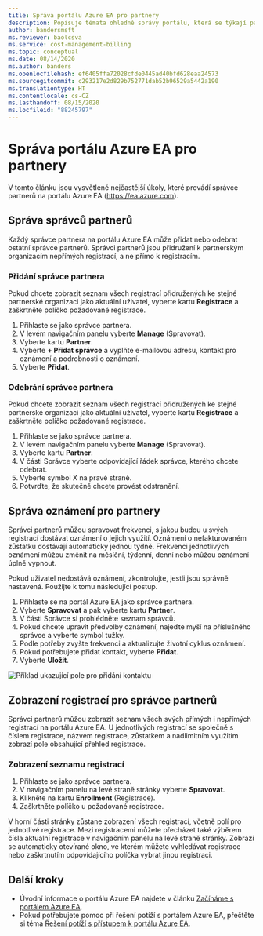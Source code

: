 ```yaml
---
title: Správa portálu Azure EA pro partnery
description: Popisuje témata ohledně správy portálu, která se týkají partnerů.
author: bandersmsft
ms.reviewer: baolcsva
ms.service: cost-management-billing
ms.topic: conceptual
ms.date: 08/14/2020
ms.author: banders
ms.openlocfilehash: ef6405ffa72028cfde0445ad40bfd628eaa24573
ms.sourcegitcommit: c293217e2d829b752771dab52b96529a5442a190
ms.translationtype: HT
ms.contentlocale: cs-CZ
ms.lasthandoff: 08/15/2020
ms.locfileid: "88245797"
---
```

# <a name="azure-ea-portal-administration-for-partners"></a>Správa portálu Azure EA pro partnery

V tomto článku jsou vysvětlené nejčastější úkoly, které provádí správce partnerů na portálu Azure EA (https://ea.azure.com).

## <a name="manage-partner-administrators"></a>Správa správců partnerů

Každý správce partnera na portálu Azure EA může přidat nebo odebrat ostatní správce partnerů. Správci partnerů jsou přidružení k partnerským organizacím nepřímých registrací, a ne přímo k registracím.

### <a name="add-a-partner-administrator"></a>Přidání správce partnera

Pokud chcete zobrazit seznam všech registrací přidružených ke stejné partnerské organizaci jako aktuální uživatel, vyberte kartu **Registrace** a zaškrtněte políčko požadované registrace.

1. Přihlaste se jako správce partnera.
1. V levém navigačním panelu vyberte **Manage** (Spravovat).
1. Vyberte kartu **Partner**.
1. Vyberte **+ Přidat správce** a vyplňte e-mailovou adresu, kontakt pro oznámení a podrobnosti o oznámení.
1. Vyberte **Přidat**.

### <a name="remove-a-partner-administrator"></a>Odebrání správce partnera

Pokud chcete zobrazit seznam všech registrací přidružených ke stejné partnerské organizaci jako aktuální uživatel, vyberte kartu **Registrace** a zaškrtněte políčko požadované registrace.

1. Přihlaste se jako správce partnera.
1. V levém navigačním panelu vyberte **Manage** (Spravovat).
1. Vyberte kartu **Partner**.
1. V části Správce vyberte odpovídající řádek správce, kterého chcete odebrat.
1. Vyberte symbol X na pravé straně.
1. Potvrďte, že skutečně chcete provést odstranění.

## <a name="manage-partner-notifications"></a>Správa oznámení pro partnery

Správci partnerů můžou spravovat frekvenci, s jakou budou u svých registrací dostávat oznámení o jejich využití. Oznámení o nefakturovaném zůstatku dostávají automaticky jednou týdně. Frekvenci jednotlivých oznámení můžou změnit na měsíční, týdenní, denní nebo můžou oznámení úplně vypnout.

Pokud uživatel nedostává oznámení, zkontrolujte, jestli jsou správně nastavená. Použijte k tomu následující postup.

1. Přihlaste se na portál Azure EA jako správce partnera.
2. Vyberte **Spravovat** a pak vyberte kartu **Partner**.
3. V části Správce si prohlédněte seznam správců.
4. Pokud chcete upravit předvolby oznámení, najeďte myší na příslušného správce a vyberte symbol tužky.
5. Podle potřeby zvyšte frekvenci a aktualizujte životní cyklus oznámení.
6. Pokud potřebujete přidat kontakt, vyberte **Přidat**.
7. Vyberte **Uložit**.

![Příklad ukazující pole pro přidání kontaktu ](./media/ea-partner-portal-administration/create-ea-manage-partner-notification.png)

## <a name="view-enrollments-for-partner-administrators"></a>Zobrazení registrací pro správce partnerů

Správci partnerů můžou zobrazit seznam všech svých přímých i nepřímých registrací na portálu Azure EA. U jednotlivých registrací se společně s číslem registrace, názvem registrace, zůstatkem a nadlimitním využitím zobrazí pole obsahující přehled registrace.

### <a name="view-a-list-of-enrollments"></a>Zobrazení seznamu registrací

1. Přihlaste se jako správce partnera.
1. V navigačním panelu na levé straně stránky vyberte **Spravovat**.
1. Klikněte na kartu **Enrollment** (Registrace).
1. Zaškrtněte políčko u požadované registrace.

V horní části stránky zůstane zobrazení všech registrací, včetně polí pro jednotlivé registrace. Mezi registracemi můžete přecházet také výběrem čísla aktuální registrace v navigačním panelu na levé straně stránky. Zobrazí se automaticky otevírané okno, ve kterém můžete vyhledávat registrace nebo zaškrtnutím odpovídajícího políčka vybrat jinou registraci.

## <a name="next-steps"></a>Další kroky

- Úvodní informace o portálu Azure EA najdete v článku [Začínáme s portálem Azure EA](ea-portal-get-started.md).
- Pokud potřebujete pomoc při řešení potíží s portálem Azure EA, přečtěte si téma [Řešení potíží s přístupem k portálu Azure EA](ea-portal-troubleshoot.md).